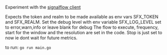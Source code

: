Experiment with the [signalflow client](https://github.com/signalfx/signalfx-go/tree/master/signalflow)

Expects the token and realm to be made available as env vars SFX_TOKEN and SFX_REALM.
Set the debug level with env variable SFX_LOG_LEVEL set to error,warn,info or leave blank for debug
The flow to execute, frequency, start for the window and the resolution are set in the code. Stop is just set to now ie dont wait for future metrics.

to run:
```go run main.go```
